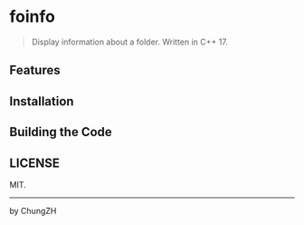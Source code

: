 # foinfo

> Display information about a folder. Written in C++ 17.

## Features

## Installation

## Building the Code

## LICENSE

MIT.

------

by ChungZH
